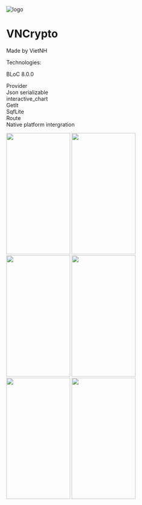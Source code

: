 ![logo](https://github.com/VietKFC/CryptoMarket-BLoC/assets/53604984/4a209569-f39b-405a-800c-3446bc8fbe9a)
# VNCrypto
Made by VietNH

Technologies:

BLoC 8.0.0

Provider<br />
Json serializable<br />
interactive_chart<br />
GetIt<br />
SqfLite<br />
Route<br />
Native platform intergration

<p>
  <p align="left">
    <img src="https://github.com/VietKFC/CryptoMarket-BLoC/assets/53604984/c6c19eae-d767-4584-9466-31f551b09150"
 height="320" width="169" />
    <img src="https://github.com/VietKFC/CryptoMarket-BLoC/assets/53604984/75ec72c3-7096-4b04-9281-99b3964e0eb3"
 height="320" width="169" />
    <img src="https://github.com/VietKFC/CryptoMarket-BLoC/assets/53604984/2400c277-3937-45df-a93b-9c63f98c600e"
 height="320" width="169" />
    <img src="https://github.com/VietKFC/CryptoMarket-BLoC/assets/53604984/63de7620-43e2-48f3-88e0-82bee0dcdb8b"
 height="320" width="169" />
    <img src="https://github.com/VietKFC/CryptoMarket-BLoC/assets/53604984/30b8cb1c-1b9f-4c72-88be-a985f4f8fe2e"
 height="320" width="169" />
    <img src="https://github.com/VietKFC/CryptoMarket-BLoC/assets/53604984/80a8b323-c2e2-48a4-a095-679eaa6b0ac8"
 height="320" width="169" />
  </p>
</p>

